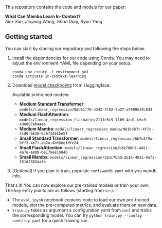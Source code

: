 This repository contains the code and models for our paper:

**What Can Mamba Learn In-Context?** <br>
*Alex Sun, Jiayang Wang, Ishan Darji, Ryan Yang* <br>

## Getting started
You can start by cloning our repository and following the steps below.

1. Install the dependencies for our code using Conda. You may need to adjust the environment YAML file depending on your setup.

    ```
    conda env create -f environment.yml
    conda activate in-context-learning
    ```

2. Download [model checkpoints](https://huggingface.co/llejj/CS182_Final_Project/tree/main) from Huggingface.

    Available pretrained models:
    - **Medium Standard Transformer**: `models/linear_regression/8db61f76-d342-4f02-9b37-a7009638c843`
    - **Medium FlashAttention**: `models/linear_regression_flashattn/211fe5c5-7169-4ed1-b6c9-e9e007abaaee`
    - **Medium Mamba**: `models/linear_regression_mamba/981bdb7c-4f7c-4cd0-ae16-8c673d81be5f`
    - **Small Standard Transformer**: `models/linear_regression/6b7b1f9a-bff3-4e71-aa2a-4b08eefdfe24`
    - **Small FlashAttention**: `models/linear_regression/b6e786b1-4452-4a7e-a09b-be179ee5b840`
    - **Small Mamba**: `models/linear_regression/563c7bad-2b16-4015-9af3-551d7382eafe`


3. [Optional] If you plan to train, populate `conf/wandb.yaml` with you wandb info.

That's it! You can now explore our pre-trained models or train your own. The key entry points
are as follows (starting from `src`):
- The `eval.ipynb` notebook contains code to load our own pre-trained models, plot the pre-computed metrics, and evaluate them on new data.
- `train.py` takes as argument a configuration yaml from `conf` and trains the corresponding model. You can try `python train.py --config conf/toy.yaml` for a quick training run.

